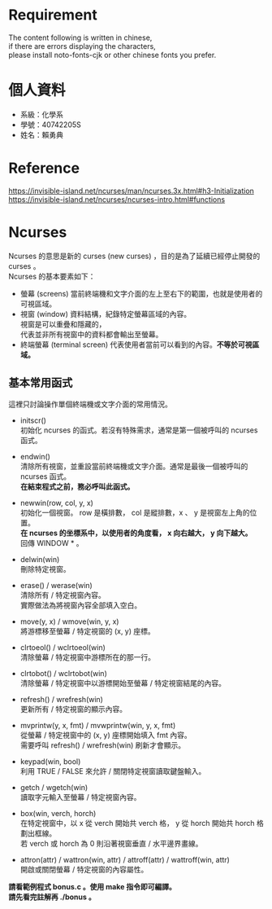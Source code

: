 # Requirement
The content following is written in chinese,  
if there are errors displaying the characters,  
please install noto-fonts-cjk or other chinese fonts you prefer.  
  
# 個人資料
- 系級：化學系
- 學號：40742205S
- 姓名：賴勇典

# Reference
https://invisible-island.net/ncurses/man/ncurses.3x.html#h3-Initialization  
https://invisible-island.net/ncurses/ncurses-intro.html#functions
  
# Ncurses
Ncurses 的意思是新的 curses (new curses) ，目的是為了延續已經停止開發的 curses 。  
Ncurses 的基本要素如下： 
- 螢幕 (screens)
當前終端機和文字介面的左上至右下的範圍，也就是使用者的可視區域。
- 視窗 (window)
資料結構，紀錄特定螢幕區域的內容。  
視窗是可以重疊和隱藏的，  
代表並非所有視窗中的資料都會輸出至螢幕。  
- 終端螢幕 (terminal screen)
代表使用者當前可以看到的內容。**不等於可視區域。**
  
## 基本常用函式
這裡只討論操作單個終端機或文字介面的常用情況。

- initscr()  
初始化 ncurses 的函式。若沒有特殊需求，通常是第一個被呼叫的 ncurses 函式。

- endwin()  
清除所有視窗，並重設當前終端機或文字介面。通常是最後一個被呼叫的 ncurses 函式。  
**在結束程式之前，務必呼叫此函式。**

- newwin(row, col, y, x)  
初始化一個視窗。 row 是橫排數， col 是縱排數，x 、 y 是視窗左上角的位置。  
**在 ncurses 的坐標系中，以使用者的角度看， x 向右越大， y 向下越大。**  
回傳 WINDOW * 。

- delwin(win)  
刪除特定視窗。

- erase() / werase(win)  
清除所有 / 特定視窗內容。  
實際做法為將視窗內容全部填入空白。

- move(y, x) / wmove(win, y, x)  
將游標移至螢幕 / 特定視窗的 (x, y) 座標。

- clrtoeol() / wclrtoeol(win)  
清除螢幕 / 特定視窗中游標所在的那一行。

- clrtobot() / wclrtobot(win)  
清除螢幕 / 特定視窗中以游標開始至螢幕 / 特定視窗結尾的內容。

- refresh() / wrefresh(win)  
更新所有 / 特定視窗的顯示內容。

- mvprintw(y, x, fmt) / mvwprintw(win, y, x, fmt)  
從螢幕 / 特定視窗中的 (x, y) 座標開始填入 fmt 內容。  
需要呼叫 refresh() / wrefresh(win) 刷新才會顯示。

- keypad(win, bool)  
利用 TRUE / FALSE 來允許 / 關閉特定視窗讀取鍵盤輸入。

- getch / wgetch(win)  
讀取字元輸入至螢幕 / 特定視窗內容。

- box(win, verch, horch)  
在特定視窗中，以 x 從 verch 開始共 verch 格， y 從 horch 開始共 horch 格劃出框線。  
若 verch 或 horch 為 0 則沿著視窗垂直 / 水平邊界畫線。

- attron(attr) / wattron(win, attr) / attroff(attr) / wattroff(win, attr)  
開啟或關閉螢幕 / 特定視窗的內容屬性。
  
**請看範例程式 bonus.c 。使用 make 指令即可編譯。**  
**請先看完註解再 ./bonus 。**